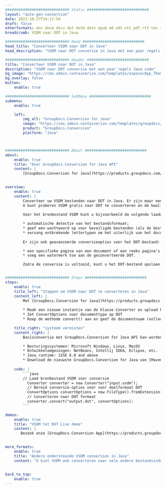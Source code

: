```yaml
---
############################# Static ############################
layout: "auto-gen-conversion"
date: 2023-10-27T14:17:54
draft: false
otherformats: doc docm docx dot dotm dotx epub md odt ott pdf rtf tex txt vdx vsdm vsdx vssm vssx vstm vstx vsx vtx xps
breadcrumb: VSDM naar DOT in Java

############################# Head ############################
head_title: "Converteer VSDM naar DOT in Java"
head_description: "VSDM naar DOT conversie in Java met een paar regels code. Converteer meer dan 160 bestandsindelingen met de GroupDocs-documentconversie-API voor Java"

############################# Header ############################
title: "Converteer VSDM naar DOT in Java"
description: "VSDM naar DOT conversie met een paar regels Java code"
bg_image: "https://cms.admin.containerize.com/templates/aspose/App_Themes/V3/images/bg/header1.png"
bg_overlay: false
button:
    enable: true

############################# SubMenu ############################
submenu:
    enable: true

    left:
        img_alt: "GroupDocs.Conversion for Java"
        image: "https://cms.admin.containerize.com/templates/groupdocs/images/product-logos/90x90-noborder/groupdocs-conversion-java.png"
        product: "GroupDocs.Conversion"
        platform: "Java"



############################# About ############################
about:
    enable: true
    title: "Over GroupDocs.Conversion for Java API"
    content: |
        [GroupDocs.Conversion for Java](https://products.groupdocs.com/conversion/java/) is een geavanceerde conversie-API voor bestandsindelingen voor het converteren tussen populaire afbeeldings- en documentindelingen zoals Microsoft Office, OpenDocument, PDF, HTML, e-mail, CAD. en nog veel meer met slechts een paar regels code. De native API detecteert automatisch de formaten van de originele documenten en biedt veel opties voor het aanpassen van de geconverteerde documenten. Naast de functie om informatie uit een document te extraheren, ondersteunt het standaard ook het cachen van de conversieresultaten naar de lokale schijf. Elk type cacheopslag kan echter worden ondersteund door de juiste interfaces te implementeren - Amazon S3, Dropbox, Google Drive, Windows Azure, Reddis of andere.
    

overview:
    enable: true
    content: |
        Converteer uw VSDM bestanden naar DOT in Java. Er zijn maar een paar regels Java code nodig op elk platform naar keuze, zoals Windows, Linux, macOS.
        U kunt proberen VSDM gratis naar DOT te converteren en de kwaliteit van de conversieresultaten te evalueren. Naast eenvoudige scripts voor bestandsconversie, kunt u meer geavanceerde opties proberen voor het laden van het VSDM-bronbestand en het opslaan van de DOT-uitvoer. 
        
        Voor het bronbestand VSDM kunt u bijvoorbeeld de volgende laadopties gebruiken:

        * automatische detectie van het bestandsformaat;
        * geef een wachtwoord op voor beveiligde bestanden (als de bestandsindeling dit ondersteunt);
        * vervang ontbrekende lettertypen om het uiterlijk van het document te behouden.
        
        Er zijn ook geavanceerde conversieopties voor het DOT-bestand:

        * een specifieke pagina van een document of een reeks pagina's converteren;
        * voeg een watermerk toe aan de geconverteerde DOT.

        Zodra de conversie is voltooid, kunt u het DOT-bestand opslaan in uw lokale bestandspad of in opslag van derden, zoals FTP, Amazon S3, Google Drive, Dropbox enz. Let op - om VSDM te converteren tot DOT, hoeft u geen extra software te installeren, zoals MS Office, Open Office, Adobe Acrobat Reader etc.


############################# Steps ############################
steps:
    enable: true
    title_left: "Stappen om VSDM naar DOT te converteren in Java"
    content_left: |
        Met [GroupDocs.Conversion for Java](https://products.groupdocs.com/conversion/java/) kunnen ontwikkelaars het VSDM-bestand eenvoudig converteren naar DOT met een paar regels code.
        
        * Maak een nieuwe instantie van de klasse Converter en upload het bestand VSDM met het volledige pad
        * Zet ConvertOptions voor documenttype op DOT
        * Roep de methode convert() aan en geef de documentnaam (volledig pad) en formaat (DOT) door als parameter

    title_right: "systeem vereisten"
    content_right: |
        Basisconversie met GroupDocs.Conversion for Java API kan worden gedaan met slechts een paar regels code. Onze API's worden ondersteund op alle belangrijke platforms en besturingssystemen. Voordat u de onderstaande code uitvoert, moet u ervoor zorgen dat de volgende vereisten op uw systeem zijn geïnstalleerd.

        * Besturingssystemen: Microsoft Windows, Linux, MacOS
        * Ontwikkelomgevingen: NetBeans, Intellij IDEA, Eclipse, etc.
        * Java runtime: J2SE 6.0 and above
        * Download de nieuwste GroupDocs.Conversion for Java van [Maven](https://repository.groupdocs.com/webapp/#/artifacts/browse/tree/General/repo/com/groupdocs/groupdocs-conversion)
         
    code: |
        ```java    
        // Laad bronbestand VSDM voor conversie
          Converter converter = new Converter("input.vsdm");
          // Bereid conversie-opties voor voor doelformaat DOT
          ConvertOptions convertOptions = new FileType().fromExtension("dot").getConvertOptions();
          // Converteren naar DOT formaat
          converter.convert("output.dot", convertOptions);
        ```

demos:
    enable: true
    title: "VSDM tot DOT Live demo"
    content: |
       Bezoek onze [GroupDocs.Conversion App](https://products.groupdocs.app/conversion/family) website en probeer VSDM naar DOT conversie nu. De gratis demo heeft de volgende voordelen:
          

more_formats:
    enable: true
    title: "Andere ondersteunde VSDM conversies in Java"
    content: "U kunt VSDM ook converteren naar vele andere bestandsindelingen. Zie de lijst hieronder."
       
       
back_to_top:
    enable: true
---
```

